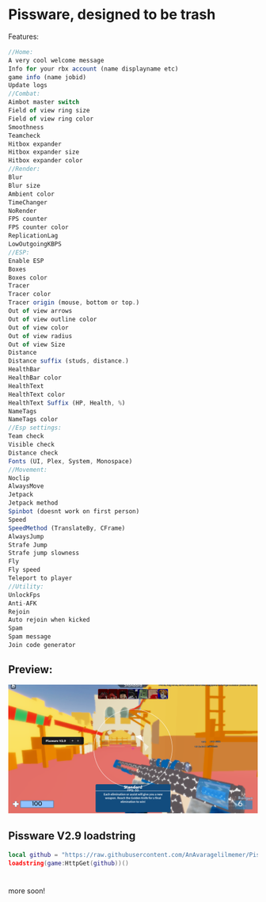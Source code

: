 
#                               Pissware, designed to be trash

Features:
```js
//Home:
A very cool welcome message 
Info for your rbx account (name displayname etc)
game info (name jobid)
Update logs
//Combat:
Aimbot master switch
Field of view ring size
Field of view ring color
Smoothness
Teamcheck
Hitbox expander
Hitbox expander size
Hitbox expander color
//Render:
Blur
Blur size
Ambient color
TimeChanger
NoRender
FPS counter
FPS counter color
ReplicationLag
LowOutgoingKBPS
//ESP:
Enable ESP
Boxes
Boxes color
Tracer
Tracer color 
Tracer origin (mouse, bottom or top.)
Out of view arrows
Out of view outline color
Out of view color
Out of view radius
Out of view Size
Distance
Distance suffix (studs, distance.)
HealthBar
HealthBar color
HealthText 
HealthText color
HealthText Suffix (HP, Health, %)
NameTags
NameTags color
//Esp settings:
Team check
Visible check
Distance check
Fonts (UI, Plex, System, Monospace)
//Movement:
Noclip
AlwaysMove
Jetpack
Jetpack method
Spinbot (doesnt work on first person)
Speed
SpeedMethod (TranslateBy, CFrame)
AlwaysJump
Strafe Jump
Strafe jump slowness
Fly
Fly speed
Teleport to player
//Utility:
UnlockFps
Anti-AFK 
Rejoin 
Auto rejoin when kicked
Spam
Spam message
Join code generator
```
## Preview:
![](https://github.com/AnAvaragelilmemer/Pissware/blob/main/Utility/image.png)
## Pissware V2.9 loadstring
```lua
local github = "https://raw.githubusercontent.com/AnAvaragelilmemer/Pissware/main/Main/main.lua"
loadstring(game:HttpGet(github))()
```
#
more soon!


